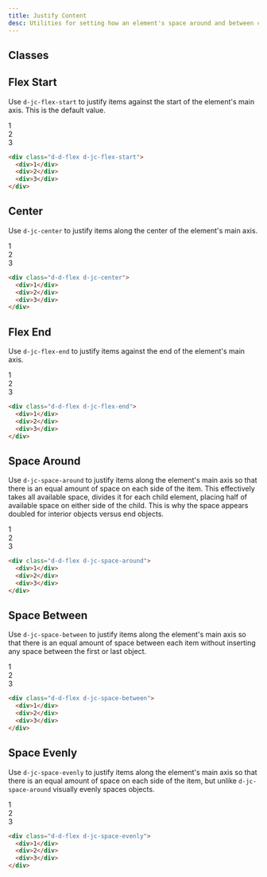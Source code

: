 ```yaml
---
title: Justify Content
desc: Utilities for setting how an element's space around and between content is distributed along it's main axis.
---
```


## Classes

<utility-class-table>
  <template #content>
    <tbody>
      <tr v-for="{ class: className, output } in justifyContent">
        <th scope="row" class="d-ff-mono d-fc-purple d-fw-normal d-fs12">.d-{{ className }}</th>
        <td class="d-ff-mono d-fc-orange d-fs12">{{ output }}</td>
      </tr>
    </tbody>
  </template>
</utility-class-table>

## Flex Start

Use `d-jc-flex-start` to justify items against the start of the element's main axis. This is the default value.

<code-well-header class="d-fl-center d-fd-column d-p24 d-bgc-purple-100 d-bgo50 d-w100p d-hmn102" custom>
  <div class="d-d-flex d-jc-flex-start d-w100p d-bar8 d-bgc-purple-100">
    <div class="d-fl-center d-m8 d-p16 d-w64 d-h64 d-bgc-purple-300 d-bar4 d-fs24 d-fw-bold">1</div>
    <div class="d-fl-center d-m8 d-p16 d-w64 d-h64 d-bgc-purple-300 d-bar4 d-fs24 d-fw-bold">2</div>
    <div class="d-fl-center d-m8 d-p16 d-w64 d-h64 d-bgc-purple-300 d-bar4 d-fs24 d-fw-bold">3</div>
  </div>
</code-well-header>

```html
<div class="d-d-flex d-jc-flex-start">
  <div>1</div>
  <div>2</div>
  <div>3</div>
</div>
```

## Center

Use `d-jc-center` to justify items along the center of the element's main axis.

<code-well-header class="d-fl-center d-fd-column d-p24 d-bgc-magenta-100 d-bgo50 d-w100p d-hmn102" custom>
  <div class="d-d-flex d-jc-center d-w100p d-bar8 d-bgc-magenta-100">
    <div class="d-fl-center d-m8 d-p16 d-w64 d-h64 d-bgc-magenta-100 d-bar4 d-fs24 d-fw-bold">1</div>
    <div class="d-fl-center d-m8 d-p16 d-w64 d-h64 d-bgc-magenta-100 d-bar4 d-fs24 d-fw-bold">2</div>
    <div class="d-fl-center d-m8 d-p16 d-w64 d-h64 d-bgc-magenta-100 d-bar4 d-fs24 d-fw-bold">3</div>
  </div>
</code-well-header>

```html
<div class="d-d-flex d-jc-center">
  <div>1</div>
  <div>2</div>
  <div>3</div>
</div>
```

## Flex End

Use `d-jc-flex-end` to justify items against the end of the element's main axis.

<code-well-header class="d-fl-center d-fd-column d-p24 d-bgc-green-100 d-bgo50 d-w100p d-hmn102" custom>
  <div class="d-d-flex d-jc-flex-end d-w100p d-bar8 d-bgc-green-100">
    <div class="d-fl-center d-m8 d-p16 d-w64 d-h64 d-bgc-green-200 d-bar4 d-fs24 d-fw-bold">1</div>
    <div class="d-fl-center d-m8 d-p16 d-w64 d-h64 d-bgc-green-200 d-bar4 d-fs24 d-fw-bold">2</div>
    <div class="d-fl-center d-m8 d-p16 d-w64 d-h64 d-bgc-green-200 d-bar4 d-fs24 d-fw-bold">3</div>
  </div>
</code-well-header>

```html
<div class="d-d-flex d-jc-flex-end">
  <div>1</div>
  <div>2</div>
  <div>3</div>
</div>
```

## Space Around

Use `d-jc-space-around` to justify items along the element's main axis so that there is an equal amount of space on each side of the item. This effectively takes all available space, divides it for each child element, placing half of available space on either side of the child. This is why the space appears doubled for interior objects versus end objects.

<code-well-header class="d-fl-center d-fd-column d-p24 d-bgc-red-100 d-bgo50 d-w100p d-hmn102" custom>
  <div class="d-d-flex d-jc-space-around d-w100p d-bar8 d-bgc-red-100">
    <div class="d-fl-center d-m8 d-p16 d-w64 d-h64 d-bgc-red-100 d-bar4 d-fs24 d-fw-bold">1</div>
    <div class="d-fl-center d-m8 d-p16 d-w64 d-h64 d-bgc-red-100 d-bar4 d-fs24 d-fw-bold">2</div>
    <div class="d-fl-center d-m8 d-p16 d-w64 d-h64 d-bgc-red-100 d-bar4 d-fs24 d-fw-bold">3</div>
  </div>
</code-well-header>

```html
<div class="d-d-flex d-jc-space-around">
  <div>1</div>
  <div>2</div>
  <div>3</div>
</div>
```

## Space Between

Use `d-jc-space-between` to justify items along the element's main axis so that there is an equal amount of space between each item without inserting any space between the first or last object.

<code-well-header class="d-fl-center d-fd-column d-p24 d-bgc-yellow-100 d-bgo50 d-w100p d-hmn102" custom>
  <div class="d-d-flex d-jc-space-between d-w100p d-bar8 d-bgc-yellow-100">
    <div class="d-fl-center d-m8 d-p16 d-w64 d-h64 d-bgc-yellow-300 d-bar4 d-fs24 d-fw-bold">1</div>
    <div class="d-fl-center d-m8 d-p16 d-w64 d-h64 d-bgc-yellow-300 d-bar4 d-fs24 d-fw-bold">2</div>
    <div class="d-fl-center d-m8 d-p16 d-w64 d-h64 d-bgc-yellow-300 d-bar4 d-fs24 d-fw-bold">3</div>
  </div>
</code-well-header>

```html
<div class="d-d-flex d-jc-space-between">
  <div>1</div>
  <div>2</div>
  <div>3</div>
</div>
```

## Space Evenly

Use `d-jc-space-evenly` to justify items along the element's main axis so that there is an equal amount of space on each side of the item, but unlike `d-jc-space-around` visually evenly spaces objects.

<code-well-header class="d-fl-center d-fd-column d-p24 d-bgc-orange-100 d-bgo50 d-w100p d-hmn102" custom>
  <div class="d-d-flex d-jc-space-evenly d-w100p d-bar8 d-bgc-orange-100">
    <div class="d-fl-center d-m8 d-p16 d-w64 d-h64 d-bgc-orange-300 d-bar4 d-fs24 d-fw-bold">1</div>
    <div class="d-fl-center d-m8 d-p16 d-w64 d-h64 d-bgc-orange-300 d-bar4 d-fs24 d-fw-bold">2</div>
    <div class="d-fl-center d-m8 d-p16 d-w64 d-h64 d-bgc-orange-300 d-bar4 d-fs24 d-fw-bold">3</div>
  </div>
</code-well-header>

```html
<div class="d-d-flex d-jc-space-evenly">
  <div>1</div>
  <div>2</div>
  <div>3</div>
</div>
```

<script setup>
  import { justifyContent } from '@data/flex.json';
</script>
